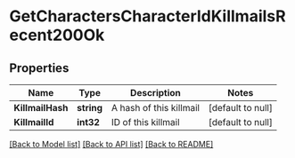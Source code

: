 # GetCharactersCharacterIdKillmailsRecent200Ok

## Properties
Name | Type | Description | Notes
------------ | ------------- | ------------- | -------------
**KillmailHash** | **string** | A hash of this killmail | [default to null]
**KillmailId** | **int32** | ID of this killmail | [default to null]

[[Back to Model list]](../README.md#documentation-for-models) [[Back to API list]](../README.md#documentation-for-api-endpoints) [[Back to README]](../README.md)

